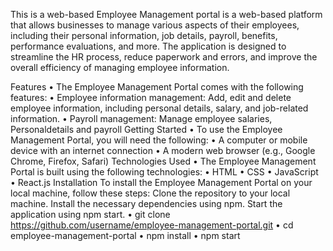 This is a web-based Employee Management portal is a web-based platform that allows businesses to manage various aspects of their employees, including their personal information, job details, payroll, benefits, performance evaluations, and more. The application is designed to streamline the HR process, reduce paperwork and errors, and improve the overall efficiency of managing employee information.

Features
• The Employee Management Portal comes with the following features:
• Employee information management: Add, edit and delete employee information, including personal details, salary, and job-related information.
• Payroll management: Manage employee salaries, Personaldetails and payroll
Getting Started
• To use the Employee Management Portal, you will need the following:
• A computer or mobile device with an internet connection
• A modern web browser (e.g., Google Chrome, Firefox, Safari)
Technologies Used
• The Employee Management Portal is built using the following technologies:
• HTML
• CSS
• JavaScript
• React.js
Installation
To install the Employee Management Portal on your local machine, follow these steps:
Clone the repository to your local machine.
Install the necessary dependencies using npm.
Start the application using npm start.
• git clone https://github.com/username/employee-management-portal.git
• cd employee-management-portal
• npm install
• npm start
